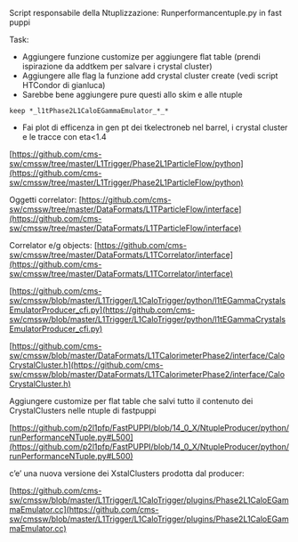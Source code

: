 Script responsabile della Ntuplizzazione: Runperformancentuple.py in fast puppi

Task:
- Aggiungere funzione customize per aggiungere flat table (prendi ispirazione da addtkem per salvare i crystal cluster)
- Aggiungere alle flag  la funzione add crystal cluster create (vedi script HTCondor di gianluca)
- Sarebbe bene aggiungere pure questi allo skim e alle ntuple 

```
keep *_l1tPhase2L1CaloEGammaEmulator_*_*
```


- Fai plot di efficenza in gen pt dei tkelectroneb nel barrel, i crystal cluster e le tracce con eta<1.4 


[https://github.com/cms-sw/cmssw/tree/master/L1Trigger/Phase2L1ParticleFlow/python](https://github.com/cms-sw/cmssw/tree/master/L1Trigger/Phase2L1ParticleFlow/python)

Oggetti correlator:
[https://github.com/cms-sw/cmssw/tree/master/DataFormats/L1TParticleFlow/interface](https://github.com/cms-sw/cmssw/tree/master/DataFormats/L1TParticleFlow/interface)

Correlator e/g objects: [https://github.com/cms-sw/cmssw/tree/master/DataFormats/L1TCorrelator/interface](https://github.com/cms-sw/cmssw/tree/master/DataFormats/L1TCorrelator/interface)

[https://github.com/cms-sw/cmssw/blob/master/L1Trigger/L1CaloTrigger/python/l1tEGammaCrystalsEmulatorProducer_cfi.py](https://github.com/cms-sw/cmssw/blob/master/L1Trigger/L1CaloTrigger/python/l1tEGammaCrystalsEmulatorProducer_cfi.py)

[https://github.com/cms-sw/cmssw/blob/master/DataFormats/L1TCalorimeterPhase2/interface/CaloCrystalCluster.h](https://github.com/cms-sw/cmssw/blob/master/DataFormats/L1TCalorimeterPhase2/interface/CaloCrystalCluster.h)

Aggiungere customize per flat table che salvi tutto il contenuto dei CrystalClusters nelle ntuple di fastpuppi

[https://github.com/p2l1pfp/FastPUPPI/blob/14_0_X/NtupleProducer/python/runPerformanceNTuple.py#L500](https://github.com/p2l1pfp/FastPUPPI/blob/14_0_X/NtupleProducer/python/runPerformanceNTuple.py#L500)


 c’e’ una nuova versione dei XstalClusters prodotta dal producer:

[https://github.com/cms-sw/cmssw/blob/master/L1Trigger/L1CaloTrigger/plugins/Phase2L1CaloEGammaEmulator.cc](https://github.com/cms-sw/cmssw/blob/master/L1Trigger/L1CaloTrigger/plugins/Phase2L1CaloEGammaEmulator.cc)